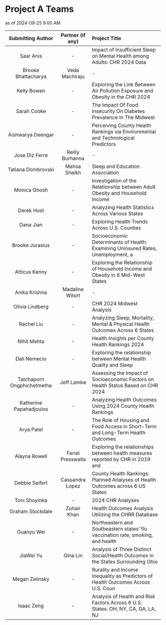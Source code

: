 # Project A Teams

as of 2024-09-25 9:00 AM

Submitting Author | Partner (if any) | Project Title
:-----------------: | :-----------------: | :----------------------------------------------------------------------
Saar Anis | - | Impact of Insufficient Sleep on Mental Health among Adults: CHR 2024 Data
Brooke Bhattacharya | Veda Machiraju | -
Kelly Bowen | - | Exploring the Link Between Air Pollution Exposure and Obesity in the CHR 2024
Sarah Cooke | - | The Impact Of Food Insecurity On Diabetes Prevalence In The Midwest
Aishwarya Deengar | - | Perceiving County Health Rankings via Environmental and Technological Predictors
Jose Diz Ferre | Reilly Burhanna | -
Tatiana Dombrovski | Mahsa Sheikh | Sleep and Education Association
Monica Ghosh | - | Investigation of the Relationship between Adult Obesity and Household Income
Derek Host | - | Analyzing Health Statistics Across Various States
Dana Jian | - | Exploring Health Trends Across U.S. Counties
Brooke Jurasius | - | Socioeconomic Determinants of Health: Examining Uninsured Rates, Unemployment, a
Atticus Kenny | - | Exploring the Relationship of Household Income and Obesity in 6 Mid-West States
Anika Krishna | Madaline Witort | -
Olivia Lindberg | - | CHR 2024 Midwest Analysis
Rachel Liu | - | Analyzing Sleep, Mortality, Mental & Physical Health Outcomes Across 6 States
Nihit Mehta | - | Health Insights per County Health Rankings 2024
Dali Nemecio | - | Exploring the relationship between Mental Health Quality and Sleep
Tatchaporn Ongphichetmetha | Jeff Lambe | Assessing the Impact of Socioeconomic Factors on Health Status Based on CHR 2024
Katherine Papahadjoulos | - | Analyzing Health Outcomes Using 2024 County Health Rankings
Arya Patel | - | The Role of Housing and Food Access in Short-Term and Long-Term Health Outcomes
Alayna Rowell | Feriel Presswalla | Exploring the relationships between health measures reported by CHR in 2019 and
Debbie Seifert | Cassandra Lopez | County Health Rankings: Planned Analyses of Health Outcomes across 6 US States
Toni Shoyinka | - | 2024 CHR Analyses
Graham Stockdale | Zuhair Khan | Health Outcomes Analysis Utilizing the CHRR Database
Guanyu Wei | - | Northeastern and Southeastern states’ flu vaccination rate, smoking, and health
JiaWei Yu | Gina Lin | Analysis of Three Distinct Social/Health Outcomes in the States Surrounding Ohio
Megan Zelinsky | - | Rurality and Income Inequality as Predictors of Health Outcomes Across U.S. Coun
Isaac	Zeng | - | Analysis of Health and Risk Factors Across 6 U.S. States: OH, NY, CA, GA, LA, NJ


